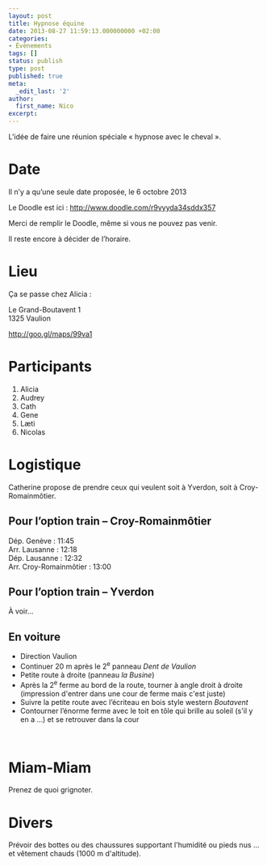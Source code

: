```yaml
---
layout: post
title: Hypnose équine
date: 2013-08-27 11:59:13.000000000 +02:00
categories:
- Évènements
tags: []
status: publish
type: post
published: true
meta:
  _edit_last: '2'
author:
  first_name: Nico
excerpt:
---
```

<p>L’idée de faire une réunion spéciale « hypnose avec le cheval ».</p>
<h1>Date</h1>
<p>Il n’y a qu’une seule date proposée, le 6 octobre 2013</p>
<p>Le Doodle est ici : <a href="http://www.doodle.com/r9vyyda34sddx357">http://www.doodle.com/r9vyyda34sddx357</a></p>
<p>Merci de remplir le Doodle, même si vous ne pouvez pas venir.</p>
<p>Il reste encore à décider de l’horaire.</p>
<h1>Lieu</h1>
<p>Ça se passe chez Alicia :</p>
<p>Le Grand-Boutavent 1<br />
1325 Vaulion</p>
<p><a href="http://goo.gl/maps/99va1">http://goo.gl/maps/99va1</a></p>
<h1>Participants</h1>
<ol>
<li>Alicia</li>
<li>Audrey</li>
<li>Cath</li>
<li>Gene</li>
<li>Læti</li>
<li>Nicolas</li>
</ol>
<h1>Logistique</h1>
<p>Catherine propose de prendre ceux qui veulent soit à Yverdon, soit à Croy-Romainmôtier.</p>
<h2>Pour l’option train – Croy-Romainmôtier</h2>
<p>Dép. Genève : 11:45<br />
Arr. Lausanne : 12:18<br />
Dép. Lausanne : 12:32<br />
Arr. Croy-Romainmôtier : 13:00</p>
<h2>Pour l’option train – Yverdon</h2>
<p>À voir...</p>
<h2>En voiture</h2>
<ul>
<li>Direction Vaulion</li>
<li>Continuer 20 m après le 2<sup>e</sup> panneau <em>Dent de Vaulion</em></li>
<li>Petite route à droite (panneau <em>la Busine</em>)</li>
<li>Après la 2<sup>e</sup> ferme au bord de la route, tourner à angle droit à droite (impression d'entrer dans une cour de ferme mais c'est juste)</li>
<li>Suivre la petite route avec l’écriteau en bois style western <em>Boutavent</em></li>
<li>Contourner l’énorme ferme avec le toit en tôle qui brille au soleil (s'il y en a ...) et se retrouver dans la cour</li>
</ul>
<p>&nbsp;</p>
<h1>Miam-Miam</h1>
<p>Prenez de quoi grignoter.</p>
<h1>Divers</h1>
<p>Prévoir des bottes ou des chaussures supportant l'humidité ou pieds nus ... et vêtement chauds (1000 m d'altitude).</p>
<p>&nbsp;</p>
<p>&nbsp;</p>
<p>&nbsp;</p>
<p>&nbsp;</p>
